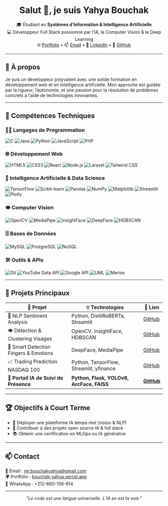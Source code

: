 <h1 align="center">Salut 👋, je suis Yahya Bouchak</h1>

<p align="center">
  🎓 Étudiant en <strong>Systèmes d’Information & Intelligence Artificielle</strong> <br/>
  💻 Développeur Full Stack passionné par l’IA, la Computer Vision & le Deep Learning <br/>
  🌐 <a href="https://bouchak-yahya.vercel.app">Portfolio</a> • 📫 <a href="mailto:mr.bouchakyahya@gmail.com">Email</a> • 💼 <a href="https://linkedin.com/in/yahyabouchak">LinkedIn</a> • 🧠 <a href="https://github.com/Bouchask">GitHub</a>
</p>

---

## 🧠 À propos

Je suis un développeur polyvalent avec une solide formation en développement web et en intelligence artificielle. Mon approche est guidée par la rigueur, l’autonomie, et une passion pour la résolution de problèmes concrets à l’aide de technologies innovantes.

---

## 🚀 Compétences Techniques

### 🧑‍💻 Langages de Programmation
![C](https://img.shields.io/badge/C-00599C?style=flat-square&logo=c&logoColor=white)
![Java](https://img.shields.io/badge/Java-007396?style=flat-square&logo=java&logoColor=white)
![Python](https://img.shields.io/badge/Python-3776AB?style=flat-square&logo=python&logoColor=white)
![JavaScript](https://img.shields.io/badge/JavaScript-F7DF1E?style=flat-square&logo=javascript&logoColor=black)
![PHP](https://img.shields.io/badge/PHP-777BB4?style=flat-square&logo=php&logoColor=white)

### 🌐 Développement Web
![HTML5](https://img.shields.io/badge/HTML5-E34F26?style=flat-square&logo=html5&logoColor=white)
![CSS3](https://img.shields.io/badge/CSS3-1572B6?style=flat-square&logo=css3&logoColor=white)
![React](https://img.shields.io/badge/React-20232A?style=flat-square&logo=react&logoColor=61DAFB)
![Node.js](https://img.shields.io/badge/Node.js-339933?style=flat-square&logo=nodedotjs&logoColor=white)
![Laravel](https://img.shields.io/badge/Laravel-FF2D20?style=flat-square&logo=laravel&logoColor=white)
![Tailwind CSS](https://img.shields.io/badge/Tailwind_CSS-38B2AC?style=flat-square&logo=tailwind-css&logoColor=white)

### 🧠 Intelligence Artificielle & Data Science
![TensorFlow](https://img.shields.io/badge/-TensorFlow-FF6F00?logo=tensorflow&logoColor=fff&style=flat)
![Scikit-learn](https://img.shields.io/badge/scikit--learn-F7931E?style=flat-square&logo=scikit-learn&logoColor=white)
![Pandas](https://img.shields.io/badge/Pandas-150458?style=flat-square&logo=pandas&logoColor=white)
![NumPy](https://img.shields.io/badge/Numpy-013243?style=flat-square&logo=numpy&logoColor=white)
![Matplotlib](https://img.shields.io/badge/Matplotlib-11557C?style=flat-square&logo=matplotlib&logoColor=white)
![Streamlit](https://img.shields.io/badge/Streamlit-FF4B4B?style=flat-square&logo=streamlit&logoColor=white)
![Plotly](https://img.shields.io/badge/Plotly-3F4F75?style=flat-square&logo=plotly&logoColor=white)

### 👁️ Computer Vision
![OpenCV](https://img.shields.io/badge/OpenCV-5C3EE8?style=flat-square&logo=opencv&logoColor=white)
![MediaPipe](https://img.shields.io/badge/MediaPipe-FF6F00?style=flat-square)
![InsightFace](https://img.shields.io/badge/InsightFace-000000?style=flat-square)
![DeepFace](https://img.shields.io/badge/DeepFace-0096FF?style=flat-square)
![HDBSCAN](https://img.shields.io/badge/HDBSCAN-FF6F61?style=flat-square)

### 🗄️ Bases de Données
![MySQL](https://img.shields.io/badge/MySQL-4479A1?style=flat-square&logo=mysql&logoColor=white)
![PostgreSQL](https://img.shields.io/badge/PostgreSQL-336791?style=flat-square&logo=postgresql&logoColor=white)
![NoSQL](https://img.shields.io/badge/NoSQL-8A4182?style=flat-square)

### 🛠️ Outils & APIs
![Git](https://img.shields.io/badge/Git-F05032?style=flat-square&logo=git&logoColor=white)
![YouTube Data API](https://img.shields.io/badge/YouTube_Data_API-FF0000?style=flat-square&logo=youtube&logoColor=white)
![Google API](https://img.shields.io/badge/Google_API-4285F4?style=flat-square&logo=google&logoColor=white)
![UML](https://img.shields.io/badge/UML-007396?style=flat-square)
![Merise](https://img.shields.io/badge/Merise-3D3D3D?style=flat-square)

---

## 📁 Projets Principaux

| 🧪 Projet | 💡 Technologies | 🔗 Lien |
|---|---|---|
| 🧠 NLP Sentiment Analysis | Python, DistilRoBERTa, Streamlit | [GitHub](https://github.com/Bouchask/nlp_sentiment_project) |
| 👁️ Détection & Clustering Visages | OpenCV, InsightFace, HDBSCAN | [GitHub](https://github.com/Bouchask/D-tection-et-de-Clustering-des-Visages) |
| 🤖 Smart Detection Fingers & Emotions | DeepFace, MediaPipe | [GitHub](https://github.com/Bouchask/detection_face) |
| 📈 Trading Prediction NASDAQ 100 | Python, TensorFlow, Streamlit, yfinance | [GitHub](https://github.com/Bouchask/prediction_nasdaq) |
| 👤 **Portail IA de Suivi de Présence** | **Python, Flask, YOLOv8, ArcFace, FAISS** | **[GitHub](https://github.com/Bouchask/Portail_IA)** |

---

## 🏆 Objectifs à Court Terme

- 🔧 Déployer une plateforme IA temps réel (vision & NLP)  
- 🤝 Contribuer à des projets open source IA & full stack  
- 📚 Obtenir une certification en MLOps ou IA générative

---

## 📫 Contact

📧 Email : mr.bouchakyahya@gmail.com  
🌍 Portfolio : [bouchak-yahya.vercel.app](https://bouchak-yahya.vercel.app)  
📱 WhatsApp : +212-660-106-814

---

<p align="center"><i>"Le code est une langue universelle. L’IA en est la voix."</i></p>
